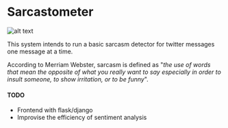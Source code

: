 # Sarcastometer

![alt text](https://github.com/rupshabagchi/sarcastometer/blob/master/sarcasm_1.jpg "sarc")

This system intends to run a basic sarcasm detector for twitter messages one message at a time.

According to Merriam Webster, sarcasm is defined as "*the use of words that mean the opposite of what you really want to say especially in order to insult someone, to show irritation, or to be funny*".

#### TODO

* Frontend with flask/django
* Improvise the efficiency of sentiment analysis 



 
